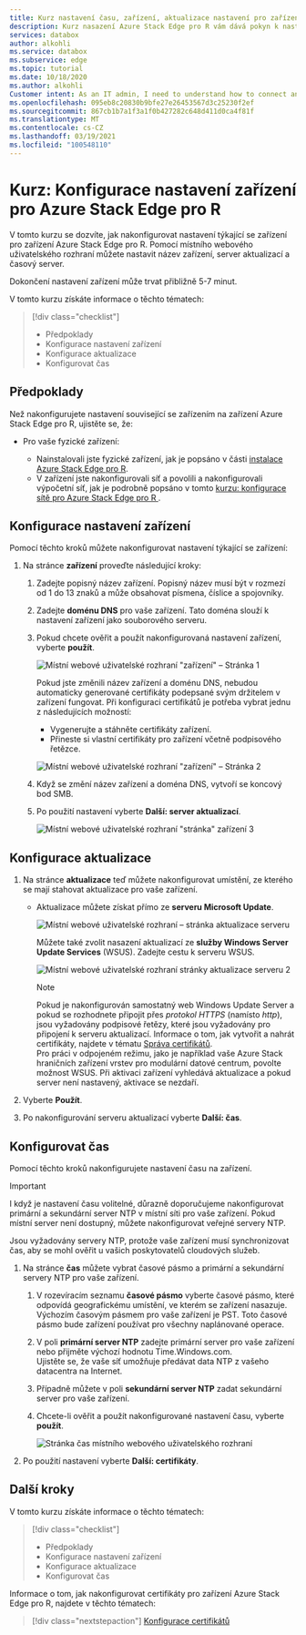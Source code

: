 ```yaml
---
title: Kurz nastavení času, zařízení, aktualizace nastavení pro zařízení Azure Stack Edge pro R v Azure Portal
description: Kurz nasazení Azure Stack Edge pro R vám dává pokyn k nastavení zařízení, aktualizace a času nastavení pro vaše fyzické zařízení.
services: databox
author: alkohli
ms.service: databox
ms.subservice: edge
ms.topic: tutorial
ms.date: 10/18/2020
ms.author: alkohli
Customer intent: As an IT admin, I need to understand how to connect and activate Azure Stack Edge Pro so I can use it to transfer data to Azure.
ms.openlocfilehash: 095eb8c20830b9bfe27e26453567d3c25230f2ef
ms.sourcegitcommit: 867cb1b7a1f3a1f0b427282c648d411d0ca4f81f
ms.translationtype: MT
ms.contentlocale: cs-CZ
ms.lasthandoff: 03/19/2021
ms.locfileid: "100548110"
---
```

# <a name="tutorial-configure-the-device-settings-for-azure-stack-edge-pro-r"></a>Kurz: Konfigurace nastavení zařízení pro Azure Stack Edge pro R

V tomto kurzu se dozvíte, jak nakonfigurovat nastavení týkající se zařízení pro zařízení Azure Stack Edge pro R. Pomocí místního webového uživatelského rozhraní můžete nastavit název zařízení, server aktualizací a časový server.

Dokončení nastavení zařízení může trvat přibližně 5-7 minut.

V tomto kurzu získáte informace o těchto tématech:

> [!div class="checklist"]
>
> * Předpoklady
> * Konfigurace nastavení zařízení
> * Konfigurace aktualizace 
> * Konfigurovat čas

## <a name="prerequisites"></a>Předpoklady

Než nakonfigurujete nastavení související se zařízením na zařízení Azure Stack Edge pro R, ujistěte se, že:

* Pro vaše fyzické zařízení:

    - Nainstalovali jste fyzické zařízení, jak je popsáno v části [instalace Azure Stack Edge pro R](azure-stack-edge-pro-r-deploy-install.md).
    - V zařízení jste nakonfigurovali síť a povolili a nakonfigurovali výpočetní síť, jak je podrobně popsáno v tomto [kurzu: konfigurace sítě pro Azure Stack Edge pro R ](azure-stack-edge-pro-r-deploy-configure-network-compute-web-proxy.md).


## <a name="configure-device-settings"></a>Konfigurace nastavení zařízení

Pomocí těchto kroků můžete nakonfigurovat nastavení týkající se zařízení:

1. Na stránce **zařízení** proveďte následující kroky:

    1. Zadejte popisný název zařízení. Popisný název musí být v rozmezí od 1 do 13 znaků a může obsahovat písmena, číslice a spojovníky.

    2. Zadejte **doménu DNS** pro vaše zařízení. Tato doména slouží k nastavení zařízení jako souborového serveru.

    3. Pokud chcete ověřit a použít nakonfigurovaná nastavení zařízení, vyberte **použít**.

        ![Místní webové uživatelské rozhraní "zařízení" – Stránka 1](./media/azure-stack-edge-pro-r-deploy-set-up-device-update-time/device-2.png)

        Pokud jste změnili název zařízení a doménu DNS, nebudou automaticky generované certifikáty podepsané svým držitelem v zařízení fungovat. Při konfiguraci certifikátů je potřeba vybrat jednu z následujících možností: 
        
        - Vygenerujte a stáhněte certifikáty zařízení. 
        - Přineste si vlastní certifikáty pro zařízení včetně podpisového řetězce.
    

        ![Místní webové uživatelské rozhraní "zařízení" – Stránka 2](./media/azure-stack-edge-pro-r-deploy-set-up-device-update-time/device-3.png)

    4. Když se změní název zařízení a doména DNS, vytvoří se koncový bod SMB.  

    5. Po použití nastavení vyberte **Další: server aktualizací**.

        ![Místní webové uživatelské rozhraní "stránka" zařízení 3](./media/azure-stack-edge-pro-r-deploy-set-up-device-update-time/device-4.png)

## <a name="configure-update"></a>Konfigurace aktualizace

1. Na stránce **aktualizace** teď můžete nakonfigurovat umístění, ze kterého se mají stahovat aktualizace pro vaše zařízení.  

    - Aktualizace můžete získat přímo ze **serveru Microsoft Update**.

        ![Místní webové uživatelské rozhraní – stránka aktualizace serveru](./media/azure-stack-edge-pro-r-deploy-set-up-device-update-time/update-2.png)

        Můžete také zvolit nasazení aktualizací ze **služby Windows Server Update Services** (WSUS). Zadejte cestu k serveru WSUS.
        
        ![Místní webové uživatelské rozhraní stránky aktualizace serveru 2](./media/azure-stack-edge-pro-r-deploy-set-up-device-update-time/update-3.png)

        > [!NOTE] 
        > Pokud je nakonfigurován samostatný web Windows Update Server a pokud se rozhodnete připojit přes *protokol HTTPS* (namísto *http*), jsou vyžadovány podpisové řetězy, které jsou vyžadovány pro připojení k serveru aktualizací. Informace o tom, jak vytvořit a nahrát certifikáty, najdete v tématu [Správa certifikátů](azure-stack-edge-gpu-manage-certificates.md).         
        > Pro práci v odpojeném režimu, jako je například vaše Azure Stack hraničních zařízení vrstev pro modulární datové centrum, povolte možnost WSUS. Při aktivaci zařízení vyhledává aktualizace a pokud server není nastavený, aktivace se nezdaří. 


2. Vyberte **Použít**.
3. Po nakonfigurování serveru aktualizací vyberte **Další: čas**.
    

## <a name="configure-time"></a>Konfigurovat čas

Pomocí těchto kroků nakonfigurujete nastavení času na zařízení. 

> [!IMPORTANT]
> I když je nastavení času volitelné, důrazně doporučujeme nakonfigurovat primární a sekundární server NTP v místní síti pro vaše zařízení. Pokud místní server není dostupný, můžete nakonfigurovat veřejné servery NTP.

Jsou vyžadovány servery NTP, protože vaše zařízení musí synchronizovat čas, aby se mohl ověřit u vašich poskytovatelů cloudových služeb.

1. Na stránce **čas** můžete vybrat časové pásmo a primární a sekundární servery NTP pro vaše zařízení.  
    
    1. V rozevíracím seznamu **časové pásmo** vyberte časové pásmo, které odpovídá geografickému umístění, ve kterém se zařízení nasazuje.
        Výchozím časovým pásmem pro vaše zařízení je PST. Toto časové pásmo bude zařízení používat pro všechny naplánované operace.

    2. V poli **primární server NTP** zadejte primární server pro vaše zařízení nebo přijměte výchozí hodnotu Time.Windows.com.  
        Ujistěte se, že vaše síť umožňuje předávat data NTP z vašeho datacentra na Internet.

    3. Případně můžete v poli **sekundární server NTP** zadat sekundární server pro vaše zařízení.

    4. Chcete-li ověřit a použít nakonfigurované nastavení času, vyberte **použít**.

        ![Stránka čas místního webového uživatelského rozhraní](./media/azure-stack-edge-pro-r-deploy-set-up-device-update-time/time-2.png)

2. Po použití nastavení vyberte **Další: certifikáty**.


## <a name="next-steps"></a>Další kroky

V tomto kurzu získáte informace o těchto tématech:

> [!div class="checklist"]
>
> * Předpoklady
> * Konfigurace nastavení zařízení
> * Konfigurace aktualizace 
> * Konfigurovat čas

Informace o tom, jak nakonfigurovat certifikáty pro zařízení Azure Stack Edge pro R, najdete v těchto tématech:

> [!div class="nextstepaction"]
> [Konfigurace certifikátů](./azure-stack-edge-pro-r-deploy-configure-certificates-vpn-encryption.md)
